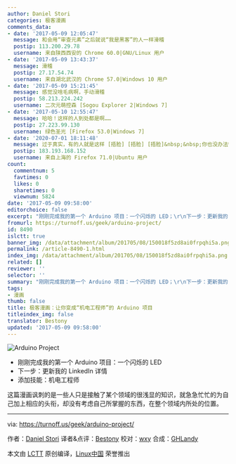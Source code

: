 ```yaml
---
author: Daniel Stori
categories: 极客漫画
comments_data:
- date: '2017-05-09 12:05:47'
  message: 和会用“审查元素”之后就说“我是黑客”的人一样滑稽
  postip: 113.200.29.78
  username: 来自陕西西安的 Chrome 60.0|GNU/Linux 用户
- date: '2017-05-09 13:43:37'
  message: 滑稽
  postip: 27.17.54.74
  username: 来自湖北武汉的 Chrome 57.0|Windows 10 用户
- date: '2017-05-09 15:21:45'
  message: 感觉没啥毛病啊，手动滑稽
  postip: 58.213.224.242
  username: 二次元萌控森 [Sogou Explorer 2|Windows 7]
- date: '2017-05-10 12:55:47'
  message: 哈哈！这样的人到处都是啊……
  postip: 27.223.99.130
  username: 绿色圣光 [Firefox 53.0|Windows 7]
- date: '2020-07-01 18:11:48'
  message: 过于真实，有的人就是这样 [捂脸] [捂脸] [捂脸]&nbsp;&nbsp;你也没办法管他们[捂脸] [捂脸] [捂脸]
  postip: 183.193.168.152
  username: 来自上海的 Firefox 71.0|Ubuntu 用户
count:
  commentnum: 5
  favtimes: 0
  likes: 0
  sharetimes: 0
  viewnum: 5824
date: '2017-05-09 09:58:00'
editorchoice: false
excerpt: "刚刚完成我的第一个 Arduino 项目：一个闪烁的 LED；\r\n下一步：更新我的 LinkedIn 详情；\r\n添加技能：机电工程师。"
fromurl: https://turnoff.us/geek/arduino-project/
id: 8490
islctt: true
banner_img: /data/attachment/album/201705/08/150018f5zd8ai0frpqhi5a.png.large.jpg
permalink: /article-8490-1.html
index_img: /data/attachment/album/201705/08/150018f5zd8ai0frpqhi5a.png.thumb.jpg
related: []
reviewer: ''
selector: ''
summary: "刚刚完成我的第一个 Arduino 项目：一个闪烁的 LED；\r\n下一步：更新我的 LinkedIn 详情；\r\n添加技能：机电工程师。"
tags:
- 漫画
thumb: false
title: 极客漫画：让你变成“机电工程师”的 Arduino 项目
titleindex_img: false
translator: Bestony
updated: '2017-05-09 09:58:00'
---
```


![Arduino Project](/data/attachment/album/201705/08/150018f5zd8ai0frpqhi5a.png)


* 刚刚完成我的第一个 Arduino 项目：一个闪烁的 LED
* 下一步：更新我的 LinkedIn 详情
* 添加技能：机电工程师


这篇漫画讽刺的是一些人只是接触了某个领域的很浅显的知识，就急急忙忙的为自己加上相应的头衔，却没有考虑自己所掌握的东西，在整个领域内所处的位置。




---


via: <https://turnoff.us/geek/arduino-project/>


作者：[Daniel Stori](http://turnoff.us/about/) 译者&点评：[Bestony](https://github.com/Bestony) 校对：[wxy](https://github.com/wxy) 合成：[GHLandy](https://github.com/GHLandy)


本文由 [LCTT](https://github.com/LCTT/TranslateProject) 原创编译，[Linux中国](https://linux.cn/) 荣誉推出